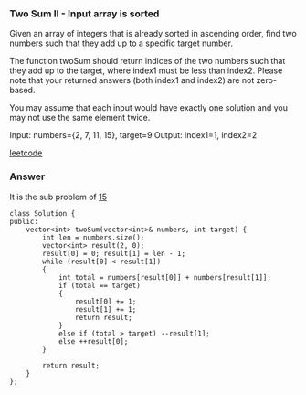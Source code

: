 ### Two Sum II - Input array is sorted
Given an array of integers that is already sorted in ascending order, find two numbers such that they add up to a specific target number.

The function twoSum should return indices of the two numbers such that they add up to the target, where index1 must be less than index2. Please note that your returned answers (both index1 and index2) are not zero-based.

You may assume that each input would have exactly one solution and you may not use the same element twice.

Input: numbers={2, 7, 11, 15}, target=9
Output: index1=1, index2=2

[leetcode](https://leetcode.com/problems/two-sum-ii-input-array-is-sorted/description/)

### Answer 
It is the sub problem of [15](15_3Sum.md)

	class Solution {
	public:
	    vector<int> twoSum(vector<int>& numbers, int target) {
	        int len = numbers.size();
	        vector<int> result(2, 0);
	        result[0] = 0; result[1] = len - 1;
	        while (result[0] < result[1])
	        {
	            int total = numbers[result[0]] + numbers[result[1]];
	            if (total == target) 
	            {
	                result[0] += 1;
	                result[1] += 1;
	                return result;
	            }
	            else if (total > target) --result[1];
	            else ++result[0];
	        }
	        
	        return result;
	    }
	};